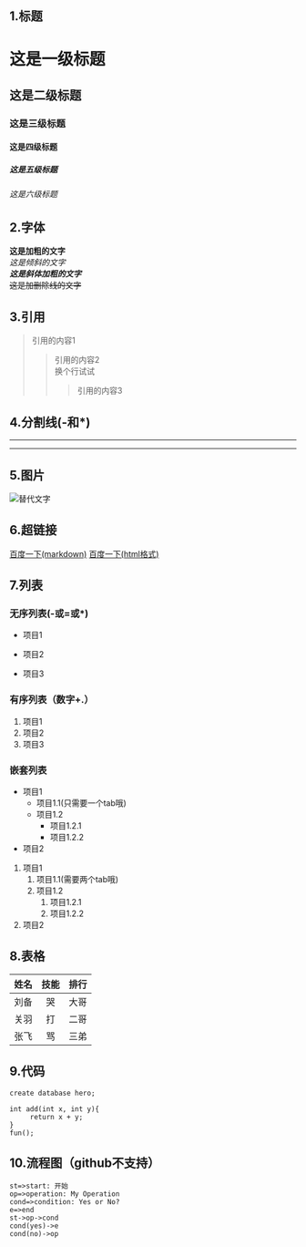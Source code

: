 ## 1.标题
# 这是一级标题
## 这是二级标题
### 这是三级标题
#### 这是四级标题
##### 这是五级标题
###### 这是六级标题
## 2.字体
**这是加粗的文字**  
*这是倾斜的文字*  
***这是斜体加粗的文字***  
~~这是加删除线的文字~~
## 3.引用
>引用的内容1
>>引用的内容2  
换个行试试
>>>引用的内容3
## 4.分割线(-和*)  
---
***
## 5.图片
![替代文字](https://avatars0.githubusercontent.com/u/37428346?s=96&v=4 "提示信息")
## 6.超链接
[百度一下(markdown)](http://baidu.com "百度Hint")
<a href="http://baidu.com" target="_blank">百度一下(html格式)</a>
## 7.列表
### 无序列表(-或=或*)
- 项目1
+ 项目2
* 项目3
### 有序列表（数字+.）
1. 项目1
2. 项目2
3. 项目3
### 嵌套列表
* 项目1 
  * 项目1.1(只需要一个tab哦)
  * 项目1.2
    * 项目1.2.1
    * 项目1.2.2
* 项目2
1. 项目1 
    1. 项目1.1(需要两个tab哦)
    2. 项目1.2
        1. 项目1.2.1
        1. 项目1.2.2
2. 项目2
## 8.表格
<!--第二行是为了把内容和表头分开-->
姓名|技能|排行
--|:--:|--:
刘备|哭|大哥
关羽|打|二哥
张飞|骂|三弟
## 9.代码
<!--单行代码-->
`create database hero;`
<!--代码块-->
```
int add(int x, int y){
     return x + y;
}
fun();
```
## 10.流程图（github不支持）
```flow
st=>start: 开始
op=>operation: My Operation
cond=>condition: Yes or No?
e=>end
st->op->cond
cond(yes)->e
cond(no)->op
```
